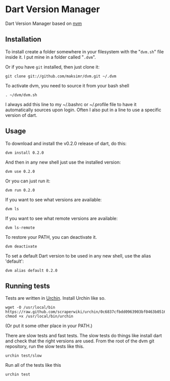 # Dart Version Manager

Dart Version Manager based on [nvm](https://github.com/creationix/nvm)

## Installation

To install create a folder somewhere in your filesystem with the "`dvm.sh`" file inside it.  I put mine in a folder called "`.dvm`".

Or if you have `git` installed, then just clone it:

    git clone git://github.com/maksimr/dvm.git ~/.dvm

To activate dvm, you need to source it from your bash shell

    . ~/dvm/dvm.sh

I always add this line to my ~/.bashrc or ~/.profile file to have it automatically sources upon login.
Often I also put in a line to use a specific version of dart.

## Usage

To download and install the v0.2.0 release of dart, do this:

    dvm install 0.2.0

And then in any new shell just use the installed version:

    dvm use 0.2.0

Or you can just run it:

    dvm run 0.2.0

If you want to see what versions are available:

    dvm ls

If you want to see what remote versions are available:

    dvm ls-remote

To restore your PATH, you can deactivate it.

    dvm deactivate

To set a default Dart version to be used in any new shell, use the alias 'default':

    dvm alias default 0.2.0

## Running tests
Tests are written in [Urchin](http://www.urchin.sh). Install Urchin like so.

    wget -O /usr/local/bin https://raw.github.com/scraperwiki/urchin/0c6837cfbdd0963903bf0463b05160c2aecc22ef/urchin
    chmod +x /usr/local/bin/urchin

(Or put it some other place in your PATH.)

There are slow tests and fast tests. The slow tests do things like install dart
and check that the right versions are used. From the root of the dvm git repository,
run the slow tests like this.

    urchin test/slow

Run all of the tests like this

    urchin test
